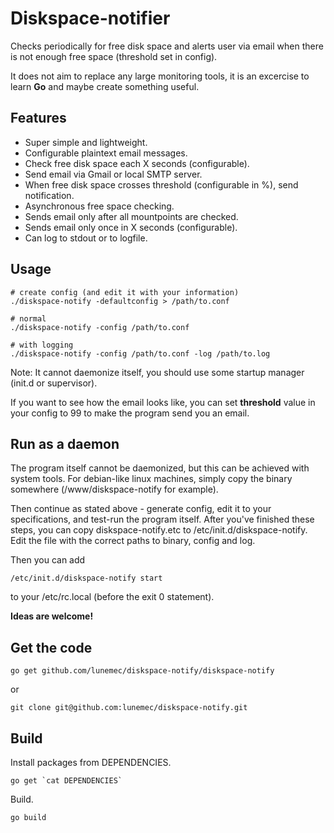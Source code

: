 Diskspace-notifier
==================
Checks periodically for free disk space and alerts user via email when there is not enough free space (threshold set in config).

It does not aim to replace any large monitoring tools, it is an excercise to learn **Go** and maybe create something useful.

Features
--------
* Super simple and lightweight.
* Configurable plaintext email messages.
* Check free disk space each X seconds (configurable).
* Send email via Gmail or local SMTP server.
* When free disk space crosses threshold (configurable in %), send notification.
* Asynchronous free space checking.
* Sends email only after all mountpoints are checked.
* Sends email only once in X seconds (configurable).
* Can log to stdout or to logfile.


Usage
-----

    # create config (and edit it with your information)
    ./diskspace-notify -defaultconfig > /path/to.conf

    # normal
    ./diskspace-notify -config /path/to.conf

    # with logging
    ./diskspace-notify -config /path/to.conf -log /path/to.log


Note: It cannot daemonize itself, you should use some startup manager (init.d or supervisor).

If you want to see how the email looks like, you can set **threshold** value in your config to 99 to make the program send you an email.


Run as a daemon
---------------
The program itself cannot be daemonized, but this can be achieved with system tools.
For debian-like linux machines, simply copy the binary somewhere (/www/diskspace-notify for example).

Then continue as stated above - generate config, edit it to your specifications, and test-run the program itself.
After you've finished these steps, you can copy diskspace-notify.etc to /etc/init.d/diskspace-notify.
Edit the file with the correct paths to binary, config and log.

Then you can add

    /etc/init.d/diskspace-notify start

to your /etc/rc.local (before the exit 0 statement).


**Ideas are welcome!**


Get the code
------------

    go get github.com/lunemec/diskspace-notify/diskspace-notify

or

    git clone git@github.com:lunemec/diskspace-notify.git


Build
-----
Install packages from DEPENDENCIES.

    go get `cat DEPENDENCIES`

Build.

    go build
